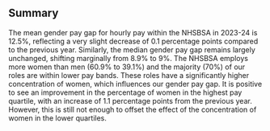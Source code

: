 ## Summary

The mean gender pay gap for hourly pay within the NHSBSA in 2023-24 is 12.5%, reflecting a very slight decrease of 0.1 percentage points compared to the previous year. Similarly, the median gender pay gap remains largely unchanged, shifting marginally from 8.9% to 9%. The NHSBSA employs more women than men (60.9% to 39.1%) and the majority (70%) of our roles are within lower pay bands. These roles have a significantly higher concentration of women, which influences our gender pay gap. It is positive to see an improvement in the percentage of women in the highest pay quartile, with an increase of 1.1 percentage points from the previous year. However, this is still not enough to offset the effect of the concentration of women in the lower quartiles.
